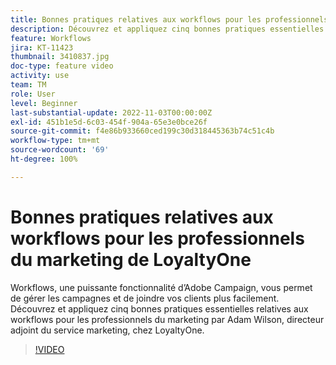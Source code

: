```yaml
---
title: Bonnes pratiques relatives aux workflows pour les professionnels du marketing de LoyaltyOne
description: Découvrez et appliquez cinq bonnes pratiques essentielles relatives aux workflows pour les professionnels du marketing par Adam Wilson, directeur adjoint du service marketing, chez LoyaltyOne.
feature: Workflows
jira: KT-11423
thumbnail: 3410837.jpg
doc-type: feature video
activity: use
team: TM
role: User
level: Beginner
last-substantial-update: 2022-11-03T00:00:00Z
exl-id: 451b1e5d-6c03-454f-904a-65e3e0bce26f
source-git-commit: f4e86b933660ced199c30d318445363b74c51c4b
workflow-type: tm+mt
source-wordcount: '69'
ht-degree: 100%

---
```


# Bonnes pratiques relatives aux workflows pour les professionnels du marketing de LoyaltyOne

Workflows, une puissante fonctionnalité d’Adobe Campaign, vous permet de gérer les campagnes et de joindre vos clients plus facilement. Découvrez et appliquez cinq bonnes pratiques essentielles relatives aux workflows pour les professionnels du marketing par Adam Wilson, directeur adjoint du service marketing, chez LoyaltyOne.

>[!VIDEO](https://video.tv.adobe.com/v/3410837?quality=12&learn=on)
